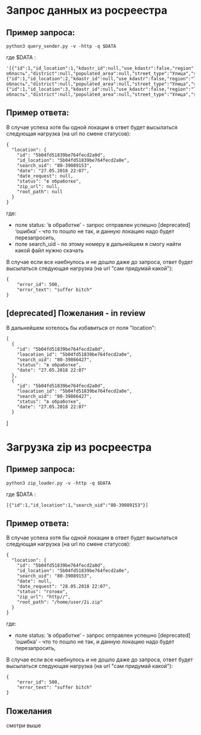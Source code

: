 # Запрос данных из росреестра
## Пример запроса:
```
python3 query_sender.py -v -http -q $DATA
```
где $DATA : 
```
'[{"id":1,"id_location":1,"kdastr_id":null,"use_kdastr":false,"region":"Томская область","district":null,"populated_area":null,"street_type":"Улица","street_name":"Красноармейская","house_number":"148","apartment":"26"},{"id":1,"id_location":2,"kdastr_id":null,"use_kdastr":false,"region":"Томская область","district":null,"populated_area":null,"street_type":"Улица","street_name":"Красноармейская","house_number":"148","apartment":"29"},{"id":1,"id_location":3,"kdastr_id":null,"use_kdastr":false,"region":"Томская область","district":null,"populated_area":null,"street_type":"Улица","street_name":"Красноармейская","house_number":"148","apartment":"27"}]'
```

## Пример ответа:
В случае успеха хотя бы одной локации в ответ будет высылаться следующая нагрузка (на url по смене статусов):
```
{
  "location": {
    "id": "5b04fd51839be764fecd2a0d",
    "id_location": "5b04fd51839be764fecd2a0e",
    "search_uid": "80-39089153",
    "date": "27.05.2018 22:07",
    "date_request": null,
    "status": "в обработке",
    "zip_url": null,
    "root_path": null
  }
}

```
где:
* поле status:
‘в обработке’ - запрос отправлен успешно
[deprecated] ‘ошибка’ - что то пошло не так, и данную локацию надо будет перезапросить, 
* поле  search_uid - по этому номеру в дальнейшем я смогу найти какой файл нужно скачать

В случае если все наебнулось и не дошло даже до запроса, ответ будет высылаться следующая нагрузка (на url "сам придумай какой"):
```
{
    "error_id": 500,
    "error_text": "suffer bitch" 
}
```

## [deprecated] Пожелания - in review
В дальнейшем хотелось бы избавиться от поля "location":
```
[ 
  {
    "id": "5b04fd51839be764fecd2a0d",
    "loacation_id": "5b04fd51839be764fecd2a0e",
    "search_uid": "80-39866427",
    "status": "в обработке",
    "date": "27.05.2018 22:07"
  },
  {
    "id": "5b04fd51839be764fecd2a0d",
    "loacation_id": "5b04fd51839be764fecd2a0e",
    "search_uid": "80-39866427",
    "status": "в обработке",
    "date": "27.05.2018 22:07"
  }
  ```
]

# Загрузка zip из росреестра
## Пример запроса:
```
python3 zip_loader.py -v -http -q $DATA
```
где $DATA : 
```
[{"id":1,"id_location":1,"search_uid":"80-39089153"}]
```

## Пример ответа:
В случае успеха хотя бы одной локации в ответ будет высылаться следующая нагрузка (на url по смене статусов):
```
{
  "location": {
    "id": "5b04fd51839be764fecd2a0d",
    "id_location": "5b04fd51839be764fecd2a0e",
    "search_uid": "80-39089153",
    "date": null,
    "date_request": "28.05.2018 22:07",
    "status": "готово",
    "zip_url": "http//",
    "root_path": "/home/user/2i.zip"
  }
}
```
где:
* поле status:
‘в обработке’ - запрос отправлен успешно
[deprecated] ‘ошибка’ - что то пошло не так, и данную локацию надо будет перезапросить, 

В случае если все наебнулось и не дошло даже до запроса, ответ будет высылаться следующая нагрузка (на url "сам придумай какой"):
```
{
    "error_id": 500,
    "error_text": "suffer bitch" 
}
```

## Пожелания
смотри выше